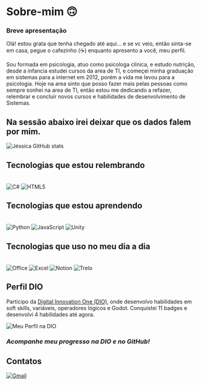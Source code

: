 # Sobre-mim 🙃
### Breve apresentação

Olá! estou grata que tenha chegado até aqui... e se vc veio, então sinta-se em casa, pegue o cafezinho (☕) enquanto apresento a você, meu perfil.
 
 Sou formada em psicologia, atuo como psicologa clinica, e estudo nutrição, desde a infancia estudei cursos da area de TI, e começei minha graduação em sistemas para a internet em 2012, porém a vida me levou para a psicologia. Hoje na area sinto que posso fazer mais pelas pessoas como sempre sonhei na area de TI, então estou me dedicando a refazer, relembrar e concluir novos cursos e habilidades de desenvolvimento de Sistemas. 

## Na sessão abaixo irei deixar que os dados falem por mim. 
 ![Jéssica GitHub stats](https://github-readme-stats.vercel.app/api?username=jessicaleticia&theme=rose&show_icons=true)

 ## Tecnologias que estou relembrando
 <div style="display:inline_block"><br/>
   <img align="center" alt="C#" src="https://img.shields.io/badge/C%23-239120?style=for-the-badge&logo=c-sharp&logoColor=white"/>
   <img align="center" alt="HTML5" src="https://img.shields.io/badge/HTML5-E34F26?style=for-the-badge&logo=html5&logoColor=white"/>

   ## Tecnologias que estou aprendendo
 <div style="display:inline_block"><br/>
   <img align="center" alt="Python" src="https://img.shields.io/badge/Python-14354C?style=for-the-badge&logo=python&logoColor=white"/>
   <img align="center" alt="JavaScript" src="https://img.shields.io/badge/JavaScript-323330?style=for-the-badge&logo=javascript&logoColor=F7DF1E"/>
     <img align="center" alt="Unity" src="https://img.shields.io/badge/Unity-100000?style=for-the-badge&logo=unity&logoColor=white"/>

   ## Tecnologias que uso no meu dia a dia
<div style="display:inline_block"><br/>
   <img align="center" alt="Office" src="https://img.shields.io/badge/Microsoft_Office-D83B01?style=for-the-badge&logo=microsoft-office&logoColor=white"/>
   <img align="center" alt="Excel" src="https://img.shields.io/badge/Microsoft_Excel-217346?style=for-the-badge&logo=microsoft-excel&logoColor=white"/>
     <img align="center" alt="Notion" src="https://img.shields.io/badge/Notion-000000?style=for-the-badge&logo=notion&logoColor=white"/>
     <img align="center" alt="Trelo" src="https://img.shields.io/badge/Trello-0052CC?style=for-the-badge&logo=trello&logoColor=white"/>
     
 ## Perfil DIO

Participo da [Digital Innovation One (DIO)](https://www.dio.me/users/jessica_leticia15), onde desenvolvo habilidades em soft skills, variáveis, operadores lógicos e Godot. Conquistei 11 badges e desenvolvi 4 habilidades até agora.

![Meu Perfil na DIO](https://share.icloud.com/photos/0e84WpFMO_hoLtR9naY7_0pWQ)

### *Acompanhe meu progresso na DIO e no GitHub!*
 ## Contatos
[![Gmail](https://img.shields.io/badge/Gmail-D14836?style=for-the-badge&logo=gmail&logoColor=white)](jessica.leticia15@gmail.com)
